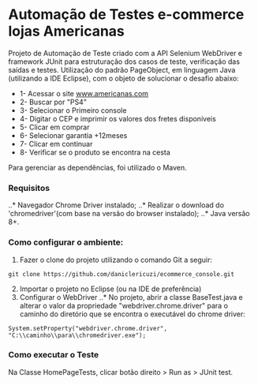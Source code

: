 # Automação de Testes e-commerce lojas Americanas

Projeto de Automação de Teste criado com a API Selenium WebDriver e framework JUnit para estruturação dos casos de teste, verificação das saídas e testes. Utilização do padrão PageObject, em linguagem Java (utilizando a IDE Eclipse), com o objeto de solucionar o desafio abaixo:

- 1- Acessar o site www.americanas.com
- 2- Buscar por "PS4"
- 3- Selecionar o Primeiro console
- 4- Digitar o CEP e imprimir os valores dos fretes disponíveis
- 5- Clicar em comprar
- 6- Selecionar garantia +12meses
- 7- Clicar em continuar
- 8- Verificar se o produto se encontra na cesta

Para gerenciar as dependências, foi utilizado o Maven. 

### Requisitos

..* Navegador Chrome Driver instalado;
..* Realizar o download do 'chromedriver'(com base na versão do browser instalado);
..* Java versão 8+.

### Como configurar o ambiente:

1) Fazer o clone do projeto utilizando o comando Git a seguir:
``` 
git clone https://github.com/daniclericuzi/ecommerce_console.git
```
2) Importar o projeto no Eclipse (ou na IDE de preferência)
3) Configurar o WebDriver
..* No projeto, abrir a classe BaseTest.java e alterar o valor da propriedade "webdriver.chrome.driver" para o caminho do diretório que se encontra o executável do chrome driver:
```
System.setProperty("webdriver.chrome.driver", "C:\\caminho\\para\\chromedriver.exe");
```
### Como executar o Teste

Na Classe HomePageTests, clicar botão direito > Run as > JUnit test.
